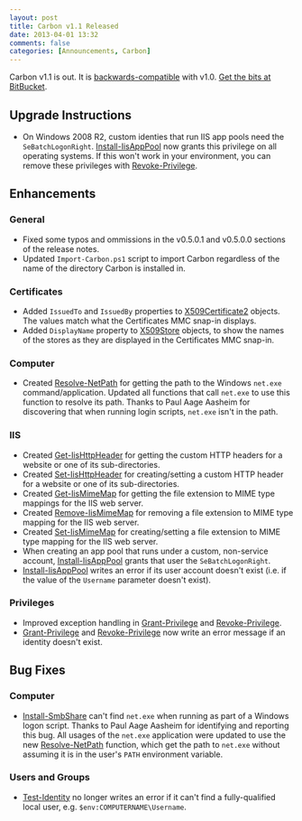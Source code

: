 ```yaml
---
layout: post
title: Carbon v1.1 Released
date: 2013-04-01 13:32
comments: false
categories: [Announcements, Carbon]
---
```


Carbon v1.1 is out. It is [backwards-compatible](http://semver.org) with v1.0.  [Get the bits at BitBucket](https://bitbucket.org/splatteredbits/carbon/downloads).

## Upgrade Instructions

 * On Windows 2008 R2, custom identies that run IIS app pools need the `SeBatchLogonRight`.  [Install-IisAppPool](http://get-carbon.org/help/Install-IisAppPool.html) now grants this privilege on all operating systems.  If this won't work in your environment, you can remove these privileges with [Revoke-Privilege](http://get-carbon.org/help/Revoke-Privilege.html).

## Enhancements

### General

 * Fixed some typos and ommissions in the v0.5.0.1 and v0.5.0.0 sections of the release notes.
 * Updated `Import-Carbon.ps1` script to import Carbon regardless of the name of the directory Carbon is installed in.
 
### Certificates

 * Added `IssuedTo` and `IssuedBy` properties to [X509Certificate2](http://msdn.microsoft.com/en-us/library/ms148409.aspx) objects.  The values match what the Certificates MMC snap-in displays.
 * Added `DisplayName` property to [X509Store](http://msdn.microsoft.com/en-us/library/d228271e.aspx) objects, to show the names of the stores as they are displayed in the Certificates MMC snap-in.
 
### Computer

 * Created [Resolve-NetPath](http://get-carbon.org/help/Resolve-NetPath.html) for getting the path to the Windows `net.exe` command/application.  Updated all functions that call `net.exe` to use this function to resolve its path.  Thanks to Paul Aage Aasheim for discovering that when running login scripts, `net.exe` isn't in the path.

### IIS

 * Created [Get-IisHttpHeader](http://get-carbon.org/help/Get-IisHttpHeader.html) for getting the custom HTTP headers for a website or one of its sub-directories.
 * Created [Set-IisHttpHeader](http://get-carbon.org/help/Set-IisHttpHeader.html) for creating/setting a custom HTTP header for a website or one of its sub-directories.
 * Created [Get-IisMimeMap](http://get-carbon.org/help/Get-IisMimeMap.html) for getting the file extension to MIME type mappings for the IIS web server.
 * Created [Remove-IisMimeMap](http://get-carbon.org/help/Remove-IisMimeMap.html) for removing a file extension to MIME type mapping for the IIS web server.
 * Created [Set-IisMimeMap](http://get-carbon.org/help/Set-IisMimeMap.html) for creating/setting a file extension to MIME type mapping for the IIS web server.
 * When creating an app pool that runs under a custom, non-service account, [Install-IisAppPool](http://get-carbon.org/help/Install-IisAppPool.html) grants that user the `SeBatchLogonRight`.
 * [Install-IisAppPool](http://get-carbon.org/help/Install-IisAppPool.html) writes an error if its user account doesn't exist (i.e. if the value of the `Username` parameter doesn't exist).
 
### Privileges

 * Improved exception handling in [Grant-Privilege](http://get-carbon.org/help/Grant-Privilege.html) and [Revoke-Privilege](http://get-carbon.org/help/Revoke-Privilege.html).
 * [Grant-Privilege](http://get-carbon.org/help/Grant-Privilege.html) and [Revoke-Privilege](http://get-carbon.org/help/Revoke-Privilege.html) now write an error message if an identity doesn't exist.


## Bug Fixes

### Computer

 * [Install-SmbShare](http://get-carbon.org/help/Install-SmbShare.html) can't find `net.exe` when running as part of a Windows logon script.  Thanks to Paul Aage Aasheim for identifying and reporting this bug.  All usages of the `net.exe` application were updated to use the new [Resolve-NetPath](http://get-carbon.org/help/Resolve-NetPath.html) function, which get the path to `net.exe` without assuming it is in the user's `PATH` environment variable.
 
 
### Users and Groups

 * [Test-Identity](http://get-carbon.org/help/Test-Identity.html) no longer writes an error if it can't find a fully-qualified local user, e.g. `$env:COMPUTERNAME\Username`.
